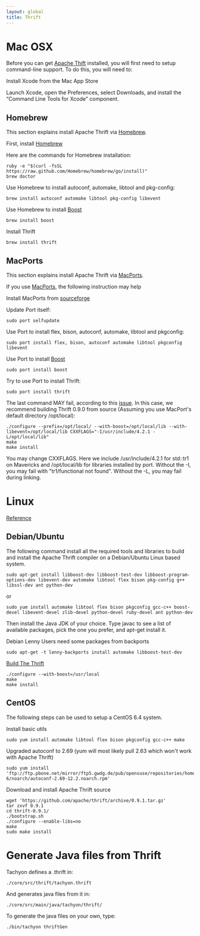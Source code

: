 ```yaml
---
layout: global
title: Thrift
---
```


# Mac OSX

Before you can get [Apache Thift](http://thrift.apache.org) installed, you will first need to setup
command-line support.  To do this, you will need to:

Install Xcode from the Mac App Store

Launch Xcode, open the Preferences, select Downloads, and install
    the “Command Line Tools for Xcode” component.
    
## Homebrew
This section explains install Apache Thrift via [Homebrew](http://brew.sh/).

First, install [Homebrew](http://brew.sh/)

Here are the commands for Homebrew installation:

    ruby -e "$(curl -fsSL https://raw.github.com/Homebrew/homebrew/go/install)"
    brew doctor

Use Homebrew to install autoconf, automake, libtool and pkg-config:

    brew install autoconf automake libtool pkg-config libevent

Use Homebrew to install [Boost](http://www.boost.org/)

    brew install boost
    
Install Thrift
    
    brew install thrift

## MacPorts
This section explains install Apache Thrift via [MacPorts](http://macports.org).

If you use [MacPorts](http://macports.org), the following instruction may help

Install MacPorts from [sourceforge](http://sourceforge.net/projects/macports/)

Update Port itself:

    sudo port selfupdate

Use Port to install flex, bison, autoconf, automake, libtool and pkgconfig:

    sudo port install flex, bison, autoconf automake libtool pkgconfig libevent

Use Port to install [Boost](http://www.boost.org/)

    sudo port install boost

Try to use Port to install Thrift:

    sudo port install thrift

The last command MAY fail, according to this [issue](https://trac.macports.org/ticket/41172). In
this case, we recommend building Thrift 0.9.0 from source (Assuming you use MacPort's default
directory /opt/local):

    ./configure --prefix=/opt/local/ --with-boost=/opt/local/lib --with-libevent=/opt/local/lib CXXFLAGS="-I/usr/include/4.2.1 -L/opt/local/lib"
    make
    make install

You may change CXXFLAGS. Here we include /usr/include/4.2.1 for std::tr1 on Mavericks and
/opt/local/lib for libraries installed by port. Without the -I, you may fail with "tr1/functional
not found". Without the -L, you may fail during linking.

# Linux

[Reference](http://thrift.apache.org/docs/install/)

## Debian/Ubuntu

The following command install all the required tools and libraries to
build and install the Apache Thrift compiler on a Debian/Ubuntu Linux
based system.

    sudo apt-get install libboost-dev libboost-test-dev libboost-program-options-dev libevent-dev automake libtool flex bison pkg-config g++ libssl-dev ant python-dev

or

    sudo yum install automake libtool flex bison pkgconfig gcc-c++ boost-devel libevent-devel zlib-devel python-devel ruby-devel ant python-dev

Then install the Java JDK of your choice. Type javac to see a list of
available packages, pick the one you prefer, and apt-get install it.

Debian Lenny Users need some packages from backports

    sudo apt-get -t lenny-backports install automake libboost-test-dev

[Build The Thrift](http://thrift.apache.org/docs/BuildingFromSource)

    ./configure --with-boost=/usr/local
    make
    make install

## CentOS 
The following steps can be used to setup a CentOS 6.4 system.

Install basic utils

    sudo yum install automake libtool flex bison pkgconfig gcc-c++ make

Upgraded autoconf to 2.69 (yum will most likely pull 2.63 which won't work with Apache Thrift)

    sudo yum install 'ftp://ftp.pbone.net/mirror/ftp5.gwdg.de/pub/opensuse/repositories/home:/monkeyiq:/centos6updates/CentOS_CentOS-6/noarch/autoconf-2.69-12.2.noarch.rpm' 

Download and install Apache Thrift source

    wget 'https://github.com/apache/thrift/archive/0.9.1.tar.gz'
    tar zxvf 0.9.1
    cd thrift-0.9.1/
    ./bootstrap.sh
    ./configure --enable-libs=no
    make
    sudo make install

# Generate Java files from Thrift

Tachyon defines a .thrift in:

    ./core/src/thrift/tachyon.thrift

And generates java files from it in:

    ./core/src/main/java/tachyon/thrift/

To generate the java files on your own, type:

    ./bin/tachyon thriftGen
    
